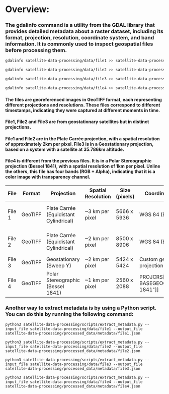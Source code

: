 # Overview:

### The gdalinfo command is a utility from the GDAL library that provides detailed metadata about a raster dataset, including its format, projection, resolution, coordinate system, and band information. It is commonly used to inspect geospatial files before processing them.

```bash
gdalinfo satellite-data-processing/data/file1 >> satellite-data-processing/processed_data/metadata/file1.txt && cat satellite-data-processing/processed_data/metadata/file1.txt
```
```bash
gdalinfo satellite-data-processing/data/file2 >> satellite-data-processing/processed_data/metadata/file2.txt && cat satellite-data-processing/processed_data/metadata/file2.txt
```
```bash
gdalinfo satellite-data-processing/data/file3 >> satellite-data-processing/processed_data/metadata/file3.txt && cat satellite-data-processing/processed_data/metadata/file3.txt
```
```bash
gdalinfo satellite-data-processing/data/file4 >> satellite-data-processing/processed_data/metadata/file4.txt && cat satellite-data-processing/processed_data/metadata/file4.txt
```

#### The files are georeferenced images in GeoTIFF format, each representing different projections and resolutions. These files correspond to different timestamps, indicating they were captured at different moments in time.

#### File1, File2 and File3 are from geostationary satellites but in distinct projections.

#### File1 and File2 are in the Plate Carrée projection, with a spatial resolution of approximately 2km per pixel. File3 is in a Geostationary projection, based on a system with a satellite at 35.786km altitude. 

#### File4 is different from the previous files. It is in a Polar Stereographic projection (Bessel 1841), with a spatial resolution of 1km per pixel. Unline the others, this file has four bands (RGB + Alpha), indicating that it is a color image with transparency channel. 

| File  | Format  | Projection  | Spatial Resolution | Size (pixels) | Coordinate System | Acquisition Date | Bands |
|--------|---------|-------------|--------------------|--------------|-------------------|----------------|-------|
| File 1 | GeoTIFF | Plate Carrée (Equidistant Cylindrical) | ~3 km per pixel | 5666 x 5936 | WGS 84 (EPSG:4326) | 2025-01-22 06:15:00 UTC | 1 (Grayscale) |
| File 2 | GeoTIFF | Plate Carrée (Equidistant Cylindrical) | ~2 km per pixel | 8500 x 8906 | WGS 84 (EPSG:4326) | 2025-01-22 08:00:00 UTC | 1 (Grayscale) |
| File 3 | GeoTIFF | Geostationary (Sweep Y) | ~2 km per pixel | 5424 x 5424 | Custom geostationary projection | Not specified | 1 (Grayscale) |
| File 4 | GeoTIFF | Polar Stereographic (Bessel 1841) | ~1 km per pixel | 2560 x 2088 | PROJCRS["unnamed", BASEGEOGCRS["Bessel 1841"]] | 2025-01-20 12:19:01 UTC | 4 (Red, Green, Blue, Alpha) |

### Another way to extract metadata is by using a Python script. You can do this by running the following command:

```python3
python3 satellite-data-processing/scripts/extract_metadata.py --input_file satellite-data-processing/data/file1 --output_file satellite-data-processing/processed_data/metadata/file1.json
```

```python3
python3 satellite-data-processing/scripts/extract_metadata.py --input_file satellite-data-processing/data/file2 --output_file satellite-data-processing/processed_data/metadata/file2.json
```

```python3
python3 satellite-data-processing/scripts/extract_metadata.py --input_file satellite-data-processing/data/file3 --output_file satellite-data-processing/processed_data/metadata/file3.json
```

```python3
python3 satellite-data-processing/scripts/extract_metadata.py --input_file satellite-data-processing/data/file4 --output_file satellite-data-processing/processed_data/metadata/file4.json
```